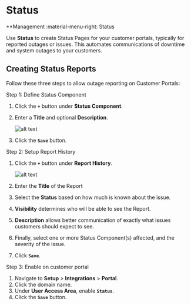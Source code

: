 # Status
**Management :material-menu-right: Status

Use **Status** to create Status Pages for your customer portals, typically for reported outages or issues. This automates communications of downtime and system outages to your customers. 

## Creating Status Reports
Follow these three steps to allow outage reporting on Customer Portals: 

Step 1: Define Status Component 

1. Click the **`+`** button under **Status Component**.
2. Enter a **Title** and optional **Description**. 

    ![alt text][system-status-2]
    
3. Click the **`Save`** button.


Step 2: Setup Report History

1. Click the **`+`** button under **Report History**.

   ![alt text][system-status-3]

1. Enter the **Title** of the Report
2. Select the **Status** based on how much is known about the issue.
3. **Visibility** determines who will be able to see the Report. 
4. **Description** allows better communication of exactly what issues customers should expect to see. 
3. Finally, select one or more Status Component(s) affected, and the severity of the issue. 
2. Click **`Save`**.

Step 3: Enable on customer portal

1. Navigate to **Setup** > **Integrations** > **Portal**.
2. Click the domain name.
3. Under **User Access Area**, enable **`Status`**.
4. Click the **`Save`** button.


[system-status-2]: /misc/img/264.png "system-status-2"
[system-status-3]: /misc/img/265.png "system-status-3"
